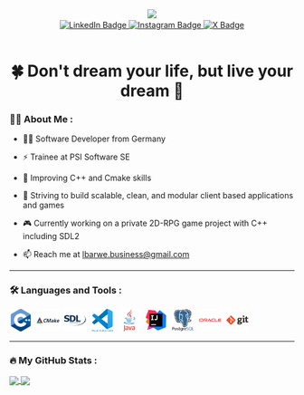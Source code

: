 <div id="header" align="center">
  <img src="https://media0.giphy.com/media/v1.Y2lkPTc5MGI3NjExYm5oMjhybDdxbm5seXZpNnE0anlwaHkyaHYwY2R5YTU4MDY1NWc1YSZlcD12MV9pbnRlcm5naWZfYnlfaWQmY3Q9cw/YYQ6sw8jt2HRxX4uVi/giphy.gif" width="100"/>
  
  <div id="badges">
    <a href="https://www.linkedin.com/in/leon-barwe-148849303/">
      <img src="https://img.shields.io/badge/LinkedIn-blue?style=for-the-badge&logo=linkedin&logoColor=white" alt="LinkedIn Badge"/>
    </a>
    <a href="https://www.instagram.com/leon33744/">
      <img src="https://img.shields.io/badge/Instagram-purple?style=for-the-badge&logo=instagram&logoColor=white" alt="Instagram Badge"/>
    </a>
    <a href="https://x.com/Leon33744">
      <img src="https://img.shields.io/badge/Twitter-black?style=for-the-badge&logo=x&logoColor=white" alt="X Badge"/>
    </a>
  </div>

  <img src="https://komarev.com/ghpvc/?username=Leon44733&style=flat-square&color=blue" alt=""/>
  
  <h1>
    🍀 Don't dream your life, but live your dream 🚀
  </h1>
</div>



### 👨‍💻 About Me :
- 🙍‍♂️ Software Developer from Germany
  
- ⚡ Trainee at PSI Software SE

- 🌱 Improving C++ and Cmake skills

- 🎯 Striving to build scalable, clean, and modular client based applications and games

- 🎮 Currently working on a private 2D-RPG game project with C++ including SDL2

- 📫 Reach me at lbarwe.business@gmail.com

---

### :hammer_and_wrench: Languages and Tools :
<div>
  <img src="https://github.com/devicons/devicon/blob/master/icons/cplusplus/cplusplus-original.svg" title="CPlusPlus"  alt="CPlusPlus" width="40" height="40"/>&nbsp;
  <img src="https://github.com/devicons/devicon/blob/master/icons/cmake/cmake-original-wordmark.svg" title="Cmake"  alt="Cmake" width="40" height="40"/>&nbsp;
  <img src="https://github.com/devicons/devicon/blob/master/icons/sdl/sdl-original.svg" title="Sdl"  alt="Sdl" width="40" height="40"/>&nbsp;
  <img src="https://github.com/devicons/devicon/blob/master/icons/vscode/vscode-original-wordmark.svg" title="Vscode"  alt="Vscode" width="40" height="40"/>&nbsp;
  <img src="https://github.com/devicons/devicon/blob/master/icons/java/java-original-wordmark.svg" title="Java" alt="Java" width="40" height="40"/>&nbsp;
  <img src="https://github.com/devicons/devicon/blob/master/icons/intellij/intellij-original.svg" title="Intellij"  alt="Intellij" width="40" height="40"/>&nbsp;
  <img src="https://github.com/devicons/devicon/blob/master/icons/postgresql/postgresql-original-wordmark.svg" title="Postgresql"  alt="Postgresql" width="40" height="40"/>&nbsp;
  <img src="https://github.com/devicons/devicon/blob/master/icons/oracle/oracle-original.svg" title="Oracle"  alt="Oracle" width="40" height="40"/>&nbsp;
  <img src="https://github.com/devicons/devicon/blob/master/icons/git/git-original-wordmark.svg" title="Git" **alt="Git" width="40" height="40"/>&nbsp;
</div>

---

### :fire: My GitHub Stats :

<a href="https://github.com/anuraghazra/github-readme-stats">
  <img height=200 align="center" src="https://github-readme-stats.vercel.app/api?username=Leon44733&show_icons=true&theme=radical" />
</a>
<a href="https://github.com/anuraghazra/convoychat">
  <img height=200 align="center" src="https://github-readme-stats.vercel.app/api/top-langs?username=Leon44733&layout=compact&theme=radical&langs_count=8&card_width=300" />
</a>
